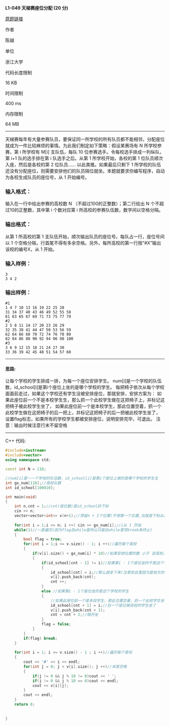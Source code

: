 **L1-049 天梯赛座位分配 (20 分)**

[原题链接](https://pintia.cn/problem-sets/994805046380707840/problems/994805081289900032)

作者

陈越

单位

浙江大学

代码长度限制

16 KB

时间限制

400 ms

内存限制

64 MB

---



天梯赛每年有大量参赛队员，要保证同一所学校的所有队员都不能相邻，分配座位就成为一件比较麻烦的事情。为此我们制定如下策略：假设某赛场有 N 所学校参赛，第 i 所学校有 M[i] 支队伍，每队 10 位参赛选手。令每校选手排成一列纵队，第 i+1 队的选手排在第 i 队选手之后。从第 1 所学校开始，各校的第 1 位队员顺次入座，然后是各校的第 2 位队员…… 以此类推。如果最后只剩下 1 所学校的队伍还没有分配座位，则需要安排他们的队员隔位就坐。本题就要求你编写程序，自动为各校生成队员的座位号，从 1 开始编号。

### 输入格式：

输入在一行中给出参赛的高校数 N （不超过100的正整数）；第二行给出 N 个不超过10的正整数，其中第 i 个数对应第 i 所高校的参赛队伍数，数字间以空格分隔。

### 输出格式：

从第 1 所高校的第 1 支队伍开始，顺次输出队员的座位号。每队占一行，座位号间以 1 个空格分隔，行首尾不得有多余空格。另外，每所高校的第一行按“#X”输出该校的编号X，从 1 开始。

### 输入样例：

```in
3
3 4 2
```

### 输出样例：

```out
#1
1 4 7 10 13 16 19 22 25 28
31 34 37 40 43 46 49 52 55 58
61 63 65 67 69 71 73 75 77 79
#2
2 5 8 11 14 17 20 23 26 29
32 35 38 41 44 47 50 53 56 59
62 64 66 68 70 72 74 76 78 80
82 84 86 88 90 92 94 96 98 100
#3
3 6 9 12 15 18 21 24 27 30
33 36 39 42 45 48 51 54 57 60
```

---

####  思路:

让每个学校的学生排成⼀排，为每⼀个座位安排学生。
num[i]是⼀个学校的队伍数，id_school[i]是第i个座位上坐的是哪个学校的学生。
每把椅⼦依次从每个学校⾯面前走过，如果这个学校还有学⽣没被安排座位，那就安排，安排方案为： 如果此座位前⼀个不是本校学⽣生，那么抓一个此校学生做在这把椅子上，并标记这把椅子被此校学生坐了，
如果此座位前一个是本校学生，那此位置空着，抓一个此校学生做在这把椅子的后一把上，并标记这把椅子的后一把被此校学生坐了，
设置ﬂag标志，如果所有的学校学生都被安排座位，说明安排完毕，可退出。 注意：输出时候注意⾏末不留空格

---

C++ 代码:

```c++
#include<iostream>
#include<vector>
using namespace std;

const int N = 110;

//num[i]是⼀一个学校的队伍数，id_school[i]是第i个座位上做的是哪个学校的学⽣生
int gx_num[110];//高校队数
int id_school[100010];

int main(void)
{
    int n,cnt = 1;//cnt(座位数)是id_school的下标
    cin >> n;
    vector<vector<int>> v(n+1);//预留n + 1个位置(不用第一个位置,也就是下标从1开始 当做数组用,其实这里也可以直接用数组)
    
    for(int i = 1;i <= n; i ++) cin >> gx_num[i];//i从 1 开始
    while(1)//一直遍历(因为flag在while里所以只能在while里写break来终止)
    {
        bool flag = true;
        for(int i = 1;i <= v.size() - 1; i ++)//遍历每个高校
        {
            if(v[i].size() < gx_num[i] * 10)//如果安排位置的数 小于 该高校人数
            {
                if(id_school[cnt - 1] != i)//如果第i - 1个座位坐的不是这个学校的学生
                {
                    id_school[cnt] = i;//那么就坐下来(注意到这里因为是依次的 所以只要不一样就可以直接坐下来而不需要考虑其他)
                    v[i].push_back(cnt);
                    cnt ++;
                }
                else //如果第i - 1个座位坐的是这个学校的学生
                {
                    //如果此座位前⼀个是本校学生，那此位置空着，抓⼀个此校学生坐在这把椅⼦的后一把上，并标记这把椅子的后一把被此校学生坐了，
                    id_school[cnt + 1] = i;//后一个座位被该校的学生坐了
                    v[i].push_back(cnt + 1);
                    cnt = cnt + 2;//隔开坐
                }
                flag = false;
            }
        }
        if(flag) break;
    }
    
    for(int i = 1; i <= v.size() - 1 ; i ++)//遍历每个高校
    {
        cout << '#' << i << endl;
        for(int j = 0; j < v[i].size(); j ++)//末尾空格
        {
            if(j != 0 && j % 10 != 0)cout << ' ';
            if(j != 0 && j % 10 == 0)cout << endl;
            cout << v[i][j];
        }
        cout << endl;
    }
    return 0;
    
    
}
```


